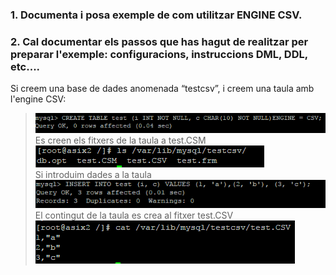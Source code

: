 ### 1. Documenta i posa exemple de com utilitzar ENGINE CSV.


### 2. Cal documentar els passos que has hagut de realitzar per preparar l'exemple: configuracions, instruccions DML, DDL, etc....
Si creem una base de dades anomenada “testcsv”, i creem una taula amb l'engine CSV:
>  ![701](https://raw.githubusercontent.com/Josep88/MP10UF2-A3/master/img/exercici7/701.PNG)  
Es creen els fitxers de la taula a test.CSM
>  ![702](https://raw.githubusercontent.com/Josep88/MP10UF2-A3/master/img/exercici7/702.PNG)  
Si introduim dades a la taula
>  ![703](https://raw.githubusercontent.com/Josep88/MP10UF2-A3/master/img/exercici7/703.PNG)  
El contingut de la taula es crea al fitxer test.CSV
>  ![704](https://raw.githubusercontent.com/Josep88/MP10UF2-A3/master/img/exercici7/704.PNG)  
